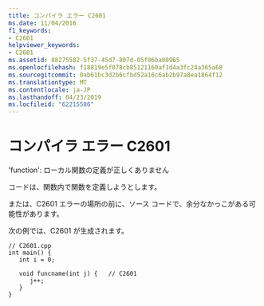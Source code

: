 ```yaml
---
title: コンパイラ エラー C2601
ms.date: 11/04/2016
f1_keywords:
- C2601
helpviewer_keywords:
- C2601
ms.assetid: 88275582-5f37-45d7-807d-05f06ba00965
ms.openlocfilehash: f18819e5f078cb85121160af1d4a3fc24a365a68
ms.sourcegitcommit: 0ab61bc3d2b6cfbd52a16c6ab2b97a8ea1864f12
ms.translationtype: MT
ms.contentlocale: ja-JP
ms.lasthandoff: 04/23/2019
ms.locfileid: "62215586"
---
```

# <a name="compiler-error-c2601"></a>コンパイラ エラー C2601

'function': ローカル関数の定義が正しくありません

コードは、関数内で関数を定義しようとします。

または、C2601 エラーの場所の前に、ソース コードで、余分なかっこがある可能性があります。

次の例では、C2601 が生成されます。

```
// C2601.cpp
int main() {
   int i = 0;

   void funcname(int j) {   // C2601
      j++;
   }
}
```